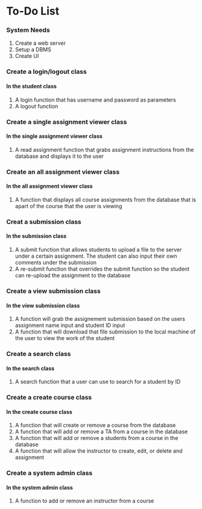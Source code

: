 # To-Do List

### System Needs
1. Create a web server
2. Setup a DBMS
3. Create UI

### Create a login/logout class
#### In the student class
1. A login function that has username and password as parameters
2. A logout function

### Create a single assignment viewer class
#### In the single assignment viewer class
1. A read assignment function that grabs assignment instructions from the database and displays it to the user

### Create an all assignment viewer class
#### In the all assignment viewer class
1. A function that displays all course assignments from the database that is apart of the course that the user is viewing

### Creat a submission class
#### In the submission class
1. A submit function that allows students to upload a file to the server under a certain assignment. The student can also input their own comments under the submission
2. A re-submit function that overrides the submit function so the student can re-upload the assignment to the database

### Create a view submission class
#### In the view submission class
1. A function will grab the assignement submission based on the users assignment name input and student ID input
2. A function that will download that file submission to the local machine of the user to view the work of the student

### Create a search class
#### In the search class
1. A search function that a user can use to search for a student by ID

### Create a create course class
#### In the create course class
1. A function that will create or remove a course from the database
2. A function that will add or remove a TA from a course in the database
3. A function that will add or remove a students from a course in the database
4. A function that will allow the instructor to create, edit, or delete and assignment

### Create a system admin class
#### In the system admin class
1. A function to add or remove an instructor from a course